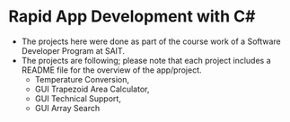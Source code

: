 # Rapid App Development with C#
- The projects here were done as part of the course work of a Software Developer Program at SAIT.
- The projects are following; please note that each project includes a README file for the overview of the app/project.
  - Temperature Conversion,
  - GUI Trapezoid Area Calculator,
  - GUI Technical Support,
  - GUI Array Search
